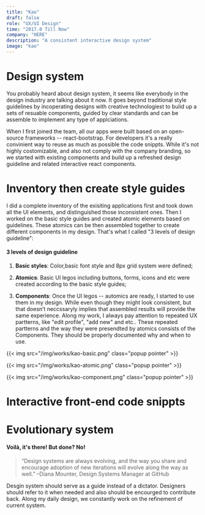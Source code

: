 ```yaml
---
title: "Kao"
draft: false
role: "UX/UI Design"
time: "2017.0 Till Now"
company: "HERE"
description: "A consistent interactive design system"
image: "kao"
---
```


# Design system

You probably heard about design system, it seems like everybody in the design industry are talking about it now. It goes beyond traditional style guidelines by incoperating designs with creative technologiest to bulid up a sets of resuable components, guided by clear standards and can be assemble to implement any type of applciations. 


When I first joined the team, all our apps were built based on an open-source frameworks -- react-bootstrap. For developers it's a really convinient way to reuse as much as possible the code snippts. While it's not highly costomizable, and also not comply with the company branding, so we started with existing components and build up a refreshed design guideline and related interactive react components.

# Inventory then create style guides

I did a complete inventory of the exisiting applications first and took down all the UI elements, and distinguished those inconsistent ones. Then I worked on the basic style guides and created atomic elements based on guidelines. These atomics can be then assembled together to create different components in my design. That's what I called "3 levels of design guideline":

#### 3 levels of design guideline

1. **Basic styles**: Color,basic font style and 8px grid system were defined;

2. **Atomics**: Basic UI legos including buttons, forms, icons and etc were created according to the basic style guides;

3. **Components**:
Once the UI legos -- automics are ready, I started to use them in my design. While even though they might look consistent, but that doesn’t neccssaryly implies that assembled results will provide the same experience. Along my work, I always pay attention to repeated UX partterns, like "edit profile", "add new" and etc.. These repeated partterns and the way they were presendted by atomics consists of the Components. They should be properly documented why and when to use.

{{< img src="/img/works/kao-basic.png" class="popup pointer" >}}

{{< img src="/img/works/kao-atomic.png" class="popup pointer" >}}

{{< img src="/img/works/kao-component.png" class="popup pointer" >}}

# Interactive front-end code snippts


# Evolutionary system

#### Voilà, it's there! But done? No!



> “Design systems are always evolving, and the way you share and encourage adoption of new iterations will evolve along the way as well.” –Diana Mounter, Design Systems Manager at GitHub

Desgin system should serve as a guide instead of a dictator. Designers should refer to it when needed and also should be encourged to contribute back. Along my daily design, we constantly work on the refinement of current system.

<!-- 
#  Take Away

It's a really  -->